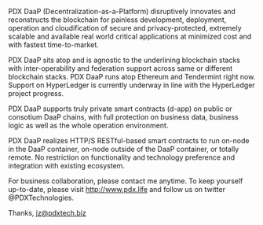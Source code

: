 PDX DaaP (Decentralization-as-a-Platform) disruptively innovates and reconstructs the blockchain for painless development, deployment, operation and cloudification of secure and privacy-protected, extremely scalable and available real world critical applications at minimized cost and with fastest time-to-market.

PDX DaaP sits atop and is agnostic to the underlining blockchain stacks with inter-operability and federation support across same or different blockchain stacks. PDX DaaP runs atop Ethereum and Tendermint right now. Support on HyperLedger is currently underway in line with the HyperLedger project progress. 

PDX DaaP supports truly private smart contracts (d-app) on public or consotium DaaP chains, with full protection on business data, business logic as well as the whole operation environment.

PDX DaaP realizes HTTP/S RESTful-based smart contracts to run on-node in the DaaP container, on-node outside of the DaaP container, or totally remote. No restriction on functionality and technology preference and integration with existing ecosystem.

For business collaboration, please contact me anytime. To keep yourself up-to-date, please visit http://www.pdx.life and follow us on twitter @PDXTechnologies. 

Thanks,
jz@pdxtech.biz
